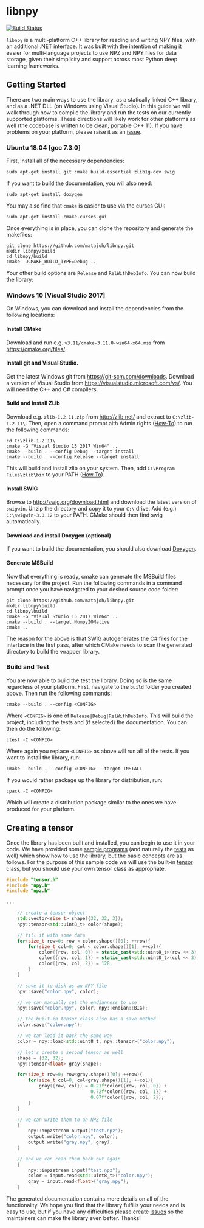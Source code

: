 # libnpy

[![Build Status](https://travis-ci.com/matajoh/libnpy.svg?token=mQKh8ae3m6BDSeGHqxyY&branch=master)](https://travis-ci.com/matajoh/libnpy)

`libnpy` is a multi-platform C++ library for reading and writing NPY files,
with an additional .NET interface. It was built with the intention of
making it easier for multi-language projects to use NPZ and NPY files
for data storage, given their simplicity and support across most Python
deep learning frameworks.

## Getting Started

There are two main ways to use the library: as a statically linked C++
library, and as a .NET DLL (on Windows using Visual Studio). In this
guide we will walk through how to compile the library and run the tests
on our currently supported platforms. These directions will likely
work for other platforms as well (the codebase is written to be clean,
portable C++ 11). If you have problems on your platform, please raise
it as an [issue](https://github.com/matajoh/libnpy/issues).

### Ubuntu 18.04 [gcc 7.3.0]

First, install all of the necessary dependencies:

    sudo apt-get install git cmake build-essential zlib1g-dev swig

If you want to build the documentation, you will also need:

    sudo apt-get install doxygen

You may also find that `cmake` is easier to use via the curses GUI:

    sudo apt-get install cmake-curses-gui

Once everything is in place, you can clone the repository and generate the makefiles:

    git clone https://github.com/matajoh/libnpy.git
    mkdir libnpy/build
    cd libnpy/build
    cmake -DCMAKE_BUILD_TYPE=Debug ..

Your other build options are `Release` and `RelWithDebInfo`. You can now build the library:

### Windows 10 [Visual Studio 2017]

On Windows, you can download and install the dependencies from the following locations:

#### Install CMake
Download and run e.g. `v3.11/cmake-3.11.0-win64-x64.msi` from https://cmake.org/files/.

#### Install git and Visual Studio.
Get the latest Windows git from https://git-scm.com/downloads. Download a version of Visual Studio from https://visualstudio.microsoft.com/vs/. You will need the C++ and C# compilers.

#### Build and install ZLib 
Download e.g. `zlib-1.2.11.zip` from http://zlib.net/ and extract to `C:\zlib-1.2.11\`. Then, open a command prompt aith Admin rights ([How-To](https://technet.microsoft.com/en-us/library/cc947813(v=ws.10).aspx)) to run the following commands:

    cd C:\zlib-1.2.11\
    cmake -G "Visual Studio 15 2017 Win64" ..
    cmake --build . --config Debug --target install
    cmake --build . --config Release --target install

This will build and install zlib on your system. Then, add `C:\Program Files\zlib\bin` to your PATH ([How To](https://support.microsoft.com/en-us/kb/310519)).

#### Install SWIG
Browse to http://swig.org/download.html and download the latest version of `swigwin`. Unzip the directory and copy it to your `C:\` drive. Add (e.g.) `C:\swigwin-3.0.12` to your PATH. CMake should then find swig automatically.

#### Download and install Doxygen (optional)
If you want to build the documentation, you should also download [Doxygen](http://www.doxygen.nl/). 

#### Generate MSBuild
Now that everything is ready, cmake can generate the MSBuild files necessary for the project. Run the following commands in a command prompt once you have navigated to your desired source code folder:

    git clone https://github.com/matajoh/libnpy.git
    mkdir libnpy\build
    cd libnpy\build
    cmake -G "Visual Studio 15 2017 Win64" ..
    cmake --build . --target NumpyIONative
    cmake ..

The reason for the above is that SWIG autogenerates the C# files for the interface in the first pass, after which CMake needs to scan the generated directory to build the wrapper library.

### Build and Test
You are now able to build the test the library. Doing so is the same regardless of your platform. First, navigate to the `build` folder you created above. Then run the following commands:

    cmake --build . --config <CONFIG>

Where `<CONFIG>` is one of `Release|Debug|RelWithDebInfo`. This will build the project, including the tests and (if selected) the documentation. You can then do the following:

    ctest -C <CONFIG>

Where again you replace `<CONFIG>` as above will run all of the tests. If you want to install the library, run:

    cmake --build . --config <CONFIG> --target INSTALL

If you would rather package up the library for distribution, run:

    cpack -C <CONFIG>

Which will create a distribution package similar to the ones we have produced for your platform.

## Creating a tensor

Once the library has been built and installed, you can begin to use it in your code. We have provided some [sample programs](https://github.com/matajoh/libnpy/tree/master/samples) (and naturally the [tests](https://github.com/matajoh/libnpy/tree/master/test) as well) which show how to use the library, but the basic concepts are as follows. For the purpose of this sample code we will use the built-in [tensor](src/tensor.h) class, but you should use your own tensor class as appropriate.

```C++
#include "tensor.h"
#include "npy.h"
#include "npz.h"

...

    // create a tensor object
    std::vector<size_t> shape({32, 32, 3});
    npy::tensor<std::uint8_t> color(shape);

    // fill it with some data
    for(size_t row=0; row < color.shape()[0]; ++row){
        for(size_t col=0; col < color.shape()[1]; ++col){
            color({row, col, 0}) = static_cast<std::uint8_t>(row << 3);
            color({row, col, 1}) = static_cast<std::uint8_t>(col << 3);
            color({row, col, 2}) = 128;
        }
    }

    // save it to disk as an NPY file
    npy::save("color.npy", color);

    // we can manually set the endianness to use
    npy::save("color.npy", color, npy::endian::BIG);

    // the built-in tensor class also has a save method
    color.save("color.npy");

    // we can load it back the same way
    color = npy::load<std::uint8_t, npy::tensor>("color.npy");

    // let's create a second tensor as well
    shape = {32, 32};
    npy::tensor<float> gray(shape);

    for(size_t row=0; row<gray.shape()[0]; ++row){
        for(size_t col=0; col<gray.shape()[1]; ++col){
            gray({row, col}) = 0.21f*color({row, col, 0}) +
                               0.72f*color({row, col, 1}) +
                               0.07f*color({row, col, 2});
        }
    }

    // we can write them to an NPZ file
    {
        npy::onpzstream output("test.npz");
        output.write("color.npy", color);
        output.write("gray.npy", gray);
    }

    // and we can read them back out again
    {
        npy::inpzstream input("test.npz");
        color = input.read<std::uint8_t>("color.npy");
        gray = input.read<float>("gray.npy");
    }
```

The generated documentation contains more details on all of the functionality. We hope you find that the library fulfills your needs and is easy to use, but if you have any difficulties please create [issues](https://github.com/matajoh/libnpy/issues) so the maintainers can make the library even better. Thanks!